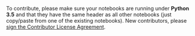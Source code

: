 To contribute, please make sure your notebooks are running under **Python 3.5** and that they have the same header as all other notebooks (just copy/paste from one of the existing notebooks). New contributors, please <a href="https://www.clahub.com/agreements/krischer/seismo_live">sign the Contributor License Agreement</a>.
